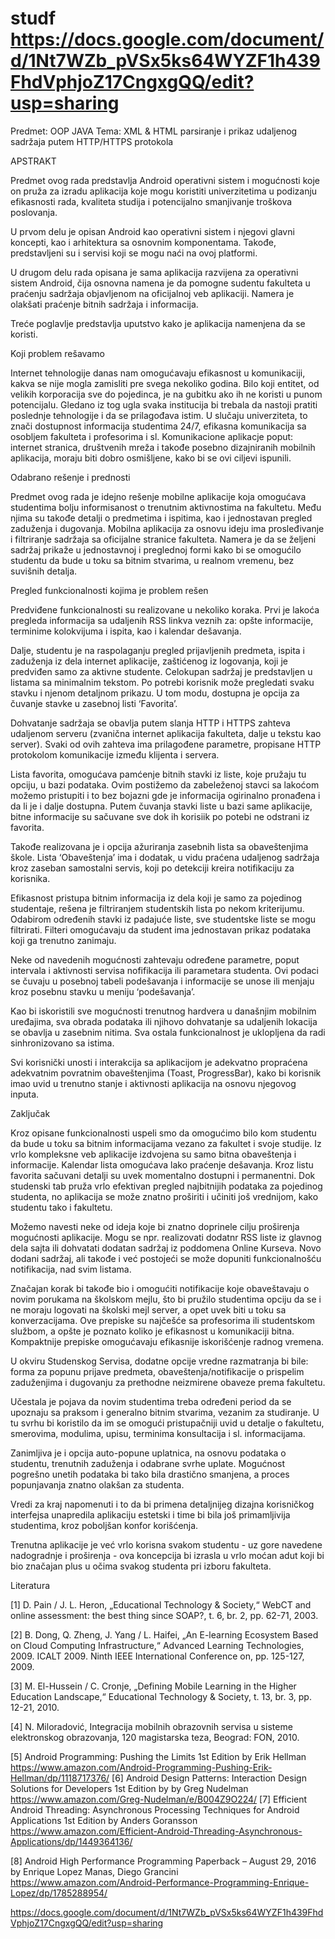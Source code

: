# studf https://docs.google.com/document/d/1Nt7WZb_pVSx5ks64WYZF1h439FhdVphjoZ17CngxgQQ/edit?usp=sharing

Predmet: OOP JAVA 
Tema: XML & HTML parsiranje i prikaz udaljenog sadržaja putem HTTP/HTTPS protokola 


APSTRAKT


Predmet ovog rada predstavlja Android operativni sistem i mogućnosti koje on pruža za izradu aplikacija koje mogu koristiti univerzitetima u podizanju efikasnosti rada, kvaliteta studija i potencijalno smanjivanje troškova poslovanja. 

U prvom delu je  opisan  Android  kao  operativni  sistem  i  njegovi  glavni koncepti,  kao  i  arhitektura sa osnovnim komponentama. Takođe, predstavljeni su i servisi koji se mogu naći na ovoj platformi. 

U drugom delu rada opisana je sama aplikacija razvijena za operativni sistem Android, čija osnovna  namena  je da pomogne sudentu fakulteta u praćenju sadržaja objavljenom na oficijalnoj veb aplikaciji. Namera je olakšati praćenje bitnih sadržaja i informacija.

Treće poglavlje predstavlja uputstvo kako je aplikacija namenjena da se koristi.






Koji problem rešavamo

Internet tehnologije danas nam omogućavaju efikasnost u komunikaciji, kakva se nije mogla zamisliti pre svega nekoliko godina. Bilo koji entitet, od velikih korporacija sve do pojedinca, je na gubitku ako ih ne koristi u punom potencijalu. Gledano iz tog ugla svaka institucija bi trebala da nastoji pratiti poslednje tehnologije i da se prilagođava istim. U slučaju univerziteta, to znači dostupnost informacija studentima 24/7, efikasna komunikacija sa osobljem fakulteta i profesorima i sl.  Komunikacione aplikacje poput: internet stranica, društvenih mreža i takođe posebno dizajniranih mobilnih aplikacija, moraju biti dobro osmišljene, kako bi se ovi ciljevi ispunili.





Odabrano rešenje i prednosti

Predmet ovog rada je idejno rešenje mobilne aplikacije koja omogućava studentima bolju informisanost o trenutnim aktivnostima na fakultetu. Među njima su takođe detalji o predmetima i ispitima, kao i jednostavan pregled zaduženja i dugovanja. Mobilna aplikacija za osnovu ideju ima prosleđivanje i filtriranje sadržaja sa oficijalne stranice fakulteta. Namera je da se željeni sadržaj prikaže u jednostavnoj i preglednoj formi kako bi se omogućilo studentu da bude u toku sa bitnim stvarima, u realnom vremenu, bez suvišnih detalja.





Pregled funkcionalnosti kojima je problem rešen

Predviđene funkcionalnosti su realizovane u nekoliko koraka. Prvi je lakoća pregleda informacija sa udaljenih RSS linkva veznih za: opšte informacije, terminime kolokvijuma i ispita, kao i kalendar dešavanja. 	

Dalje, studentu je na raspolaganju pregled prijavljenih predmeta, ispita i zaduženja iz dela internet aplikacije, zaštićenog iz logovanja, koji je predviđen samo za aktivne studente. Celokupan sadržaj je predstavljen u listama sa minimalnim tekstom. Po potrebi korisnik može pregledati svaku stavku i njenom detaljnom prikazu. U tom modu, dostupna je opcija za čuvanje stavke u zasebnoj listi ‘Favorita’. 

Dohvatanje sadržaja se obavlja putem slanja HTTP i HTTPS  zahteva udaljenom serveru (zvanična internet aplikacija fakulteta, dalje u tekstu kao server). Svaki od ovih zahteva ima prilagođene parametre, propisane HTTP protokolom komunikacije između klijenta i servera. 

Lista favorita, omogućava pamćenje bitnih stavki iz liste, koje pružaju tu opciju, u bazi podataka. Ovim postižemo da zabeleženoj stavci sa lakoćom možemo pristupiti i to bez bojazni gde je informacija ogirinalno pronađena i da li je i dalje dostupna. Putem čuvanja stavki liste u bazi same aplikacije, bitne informacije su sačuvane sve dok ih korisiik po potebi ne odstrani iz favorita.

Takođe realizovana je i opcija ažuriranja zasebnih lista sa obaveštenjima škole. Lista ‘Obaveštenja’ ima i dodatak, u vidu praćena udaljenog sadržaja kroz zaseban samostalni servis, koji po detekciji kreira notifikaciju za korisnika.
	
Efikasnost pristupa bitnim informacija iz dela koji je samo za pojedinog studentaje, rešena je filtriranjem studentskih lista po nekom kriterijumu. Odabirom određenih stavki iz padajuće liste, sve studentske liste se mogu filtrirati. Filteri omogućavaju da student ima jednostavan prikaz podataka koji ga trenutno zanimaju. 

Neke od navedenih mogućnosti zahtevaju određene parametre, poput intervala i aktivnosti servisa nofifikacija ili parametara studenta. Ovi podaci se čuvaju u posebnoj tabeli podešavanja i informacije se unose ili menjaju kroz posebnu stavku u meniju ‘podešavanja’. 

Kao bi iskoristili sve mogućnosti trenutnog hardvera u današnjim mobilnim uređajima, sva obrada podataka ili njihovo dohvatanje sa udaljenih lokacija se obavlja u zasebnim nitima. Sva ostala funkcionalnost je uklopljena da radi sinhronizovano sa istima.

Svi korisnički unosti i interakcija sa aplikacijom je adekvatno propraćena adekvatnim povratnim obaveštenjima (Toast, ProgressBar), kako bi korisnik imao uvid u trenutno stanje i aktivnosti aplikacija na osnovu njegovog inputa.





Zaključak

Kroz opisane funkcionalnosti uspeli smo da omogućimo bilo kom studentu da bude u toku sa bitnim informacijama vezano za fakultet i svoje studije. Iz vrlo kompleksne veb aplikacije izdvojena su samo bitna obaveštenja i informacije. Kalendar lista omogućava lako praćenje dešavanja. Kroz listu favorita sačuvani detalji su uvek momentalno dostupni i permanentni. Dok studenski tab pruža vrlo efektivan pregled najbitnijih podataka za pojedinog studenta, no aplikacija se može znatno proširiti i učiniti još vrednijom, kako studentu tako i fakultetu.

Možemo navesti neke od ideja koje bi znatno doprinele cilju proširenja mogućnosti aplikacije. Mogu se npr. realizovati dodatnr RSS liste iz glavnog dela sajta ili dohvatati dodatan sadržaj iz poddomena Online Kurseva. Novo dodani sadržaj, ali takođe i već postojeći se može dopuniti funkcionalnošću notifikacija, nad svim listama.

Značajan korak bi takođe bio i omogućiti notifikacije koje obaveštavaju o novim porukama na školskom mejlu, što bi pružilo studentima opciju da se i ne moraju logovati na školski mejl server, a opet uvek biti u toku sa konverzacijama. Ove prepiske su najčešće sa profesorima ili studentskom službom, a opšte je poznato koliko je efikasnost u komunikaciji bitna. Kompaktnije prepiske omogućavaju efikasnije iskorišćenje radnog vremena.

U okviru Studenskog Servisa, dodatne opcije vredne razmatranja bi bile: forma za popunu prijave predmeta, obaveštenja/notifikacije o prispelim zaduženjima i dugovanju za prethodne neizmirene obaveze prema fakultetu. 

Učestala je pojava da novim studentima treba određeni period da se upoznaju sa praksom i generalno bitnim stvarima, vezanim za studiranje. U tu svrhu bi koristilo da im se omogući pristupačniji uvid u detalje o fakultetu, smerovima, modulima, upisu, terminima konsultacija  i sl. informacijama. 

Zanimljiva je i opcija auto-popune uplatnica, na osnovu podataka o studentu, trenutnih zaduženja i odabrane svrhe uplate. Mogućnost pogrešno unetih podataka bi tako bila drastično smanjena, a proces popunjavanja znatno olakšan za studenta.

Vredi za kraj napomenuti i to da bi primena detaljnijeg dizajna korisničkog interfejsa unapredila aplikaciju estetski i time bi bila još primamljivija studentima, kroz poboljšan konfor korišćenja.

Trenutna aplikacije je već vrlo korisna svakom studentu - uz gore navedene nadogradnje i proširenja - ova koncepcija bi izrasla u vrlo moćan adut koji bi bio značajan plus u očima svakog studenta pri izboru fakulteta.






Literatura

[1] D. Pain / J. L. Heron, „Educational Technology & Society,“ WebCT and online assessment: the best thing since SOAP?, t. 6, br. 2, pp. 62-71, 2003.

[2] B. Dong, Q. Zheng, J. Yang / L. Haifei, „An E-learning Ecosystem Based on Cloud Computing Infrastructure,“ Advanced Learning Technologies, 2009. ICALT 2009. Ninth IEEE International Conference on, pp. 125-127, 2009.

[3] M. El-Hussein / C. Cronje, „Defining Mobile Learning in the Higher Education Landscape,“ Educational Technology & Society, t. 13, br. 3, pp. 12-21, 2010.

[4] N. Miloradović, Integracija mobilnih obrazovnih servisa u sisteme elektronskog obrazovanja, 120 magistarska teza, Beograd: FON, 2010.

[5]  Android Programming: Pushing the Limits 1st Edition by Erik Hellman
https://www.amazon.com/Android-Programming-Pushing-Erik-Hellman/dp/1118717376/
[6]  Android Design Patterns: Interaction Design Solutions for Developers 1st Edition by by Greg Nudelman 					 				
https://www.amazon.com/Greg-Nudelman/e/B004Z9O224/
[7]  Efficient Android Threading: Asynchronous Processing Techniques for Android Applications 1st Edition by Anders Goransson			 			
https://www.amazon.com/Efficient-Android-Threading-Asynchronous-Applications/dp/1449364136/

[8]  Android High Performance Programming Paperback – August 29, 2016
by Enrique Lopez Manas, Diego Grancini
https://www.amazon.com/Android-Performance-Programming-Enrique-Lopez/dp/1785288954/



https://docs.google.com/document/d/1Nt7WZb_pVSx5ks64WYZF1h439FhdVphjoZ17CngxgQQ/edit?usp=sharing
